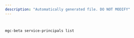 ```yaml
---
description: "Automatically generated file. DO NOT MODIFY"
---
```


```bash


mgc-beta service-principals list

```